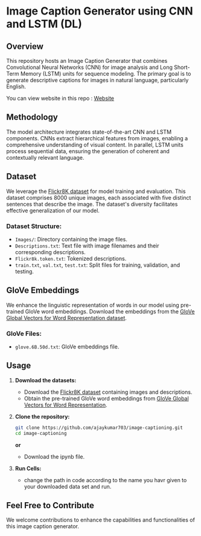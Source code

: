 # Image Caption Generator using CNN and LSTM (DL)

## Overview

This repository hosts an Image Caption Generator that combines Convolutional Neural Networks (CNN) for image analysis and Long Short-Term Memory (LSTM) units for sequence modeling. The primary goal is to generate descriptive captions for images in natural language, particularly English.

You can view website in this repo : [Website](https://github.com/ajaykumar703/Image-captioning-website)

## Methodology

The model architecture integrates state-of-the-art CNN and LSTM components. CNNs extract hierarchical features from images, enabling a comprehensive understanding of visual content. In parallel, LSTM units process sequential data, ensuring the generation of coherent and contextually relevant language.

## Dataset

We leverage the [Flickr8K dataset](https://www.kaggle.com/datasets/shadabhussain/flickr8k/) for model training and evaluation. This dataset comprises 8000 unique images, each associated with five distinct sentences that describe the image. The dataset's diversity facilitates effective generalization of our model.

### Dataset Structure:

- `Images/`: Directory containing the image files.
- `Descriptions.txt`: Text file with image filenames and their corresponding descriptions.
- `Flickr8k.token.txt`: Tokenized descriptions.
- `train.txt`, `val.txt`, `test.txt`: Split files for training, validation, and testing.

## GloVe Embeddings

We enhance the linguistic representation of words in our model using pre-trained GloVe word embeddings. Download the embeddings from the [GloVe Global Vectors for Word Representation dataset](https://www.kaggle.com/datasets/rtatman/glove-global-vectors-for-word-representation/).

### GloVe Files:

- `glove.6B.50d.txt`: GloVe embeddings file.

## Usage

1. **Download the datasets:**

   - Download the [Flickr8K dataset](https://www.kaggle.com/datasets/shadabhussain/flickr8k/) containing images and descriptions.
   - Obtain the pre-trained GloVe word embeddings from [GloVe Global Vectors for Word Representation](https://www.kaggle.com/datasets/rtatman/glove-global-vectors-for-word-representation/).

2. **Clone the repository:**

   ```bash
   git clone https://github.com/ajaykumar703/image-captioning.git
   cd image-captioning
   ```
   **or**
   - Download the ipynb file.
4. **Run Cells:**
   - change the path in code according to the name you havr given to your downloaded data set and run.
  
     
## Feel Free to Contribute

We welcome contributions to enhance the capabilities and functionalities of this image caption generator.



